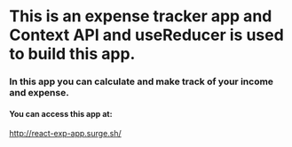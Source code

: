 # This is an expense tracker app and Context API and useReducer is used to build this app.
### In this app you can calculate and make track of your income and expense.
#### You can access this app at:

http://react-exp-app.surge.sh/
